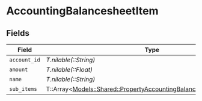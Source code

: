 # AccountingBalancesheetItem


## Fields

| Field                                                                                                                                     | Type                                                                                                                                      | Required                                                                                                                                  | Description                                                                                                                               |
| ----------------------------------------------------------------------------------------------------------------------------------------- | ----------------------------------------------------------------------------------------------------------------------------------------- | ----------------------------------------------------------------------------------------------------------------------------------------- | ----------------------------------------------------------------------------------------------------------------------------------------- |
| `account_id`                                                                                                                              | *T.nilable(::String)*                                                                                                                     | :heavy_minus_sign:                                                                                                                        | N/A                                                                                                                                       |
| `amount`                                                                                                                                  | *T.nilable(::Float)*                                                                                                                      | :heavy_minus_sign:                                                                                                                        | N/A                                                                                                                                       |
| `name`                                                                                                                                    | *T.nilable(::String)*                                                                                                                     | :heavy_minus_sign:                                                                                                                        | N/A                                                                                                                                       |
| `sub_items`                                                                                                                               | T::Array<[Models::Shared::PropertyAccountingBalancesheetItemSubItems](../../models/shared/propertyaccountingbalancesheetitemsubitems.md)> | :heavy_minus_sign:                                                                                                                        | N/A                                                                                                                                       |
